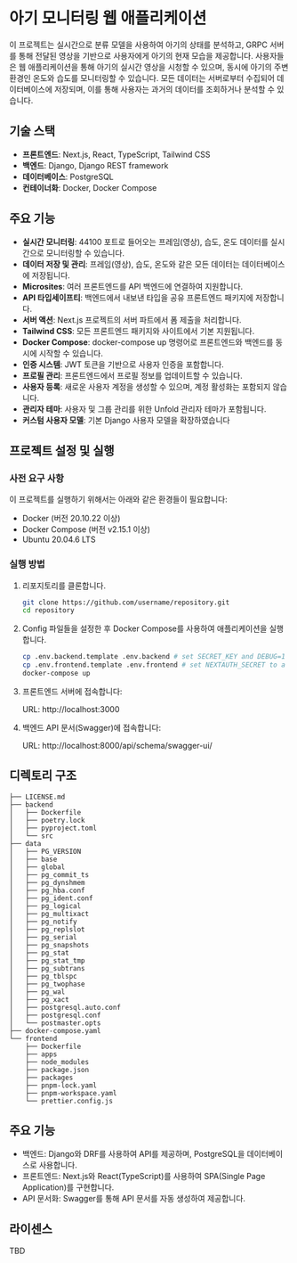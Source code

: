 # 아기 모니터링 웹 애플리케이션

이 프로젝트는 실시간으로 분류 모델을 사용하여 아기의 상태를 분석하고, GRPC 서버를 통해 전달된 영상을 기반으로 사용자에게 아기의 현재 모습을 제공합니다. 사용자들은 웹 애플리케이션을 통해 아기의 실시간 영상을 시청할 수 있으며, 동시에 아기의 주변 환경인 온도와 습도를 모니터링할 수 있습니다. 모든 데이터는 서버로부터 수집되어 데이터베이스에 저장되며, 이를 통해 사용자는 과거의 데이터를 조회하거나 분석할 수 있습니다.

## 기술 스택

- **프론트엔드**: Next.js, React, TypeScript, Tailwind CSS
- **백엔드**: Django, Django REST framework
- **데이터베이스**: PostgreSQL
- **컨테이너화**: Docker, Docker Compose

## 주요 기능
- **실시간 모니터링**: 44100 포트로 들어오는 프레임(영상), 습도, 온도 데이터를 실시간으로 모니터링할 수 있습니다.
- **데이터 저장 및 관리**: 프레임(영상), 습도, 온도와 같은 모든 데이터는 데이터베이스에 저장됩니다.
- **Microsites**: 여러 프론트엔드를 API 백엔드에 연결하여 지원합니다.
- **API 타입세이프티**: 백엔드에서 내보낸 타입을 공유 프론트엔드 패키지에 저장합니다.
- **서버 액션**: Next.js 프로젝트의 서버 파트에서 폼 제출을 처리합니다.
- **Tailwind CSS**: 모든 프론트엔드 패키지와 사이트에서 기본 지원됩니다.
- **Docker Compose**: docker-compose up 명령어로 프론트엔드와 백엔드를 동시에 시작할 수 있습니다.
- **인증 시스템**: JWT 토큰을 기반으로 사용자 인증을 포함합니다.
- **프로필 관리**: 프론트엔드에서 프로필 정보를 업데이트할 수 있습니다.
- **사용자 등록**: 새로운 사용자 계정을 생성할 수 있으며, 계정 활성화는 포함되지 않습니다.
- **관리자 테마**: 사용자 및 그룹 관리를 위한 Unfold 관리자 테마가 포함됩니다.
- **커스텀 사용자 모델**: 기본 Django 사용자 모델을 확장하였습니다

## 프로젝트 설정 및 실행

### 사전 요구 사항

이 프로젝트를 실행하기 위해서는 아래와 같은 환경들이 필요합니다:

- Docker (버전 20.10.22 이상)
- Docker Compose (버전 v2.15.1 이상)
- Ubuntu 20.04.6 LTS

### 실행 방법

1. 리포지토리를 클론합니다.

   ```bash
   git clone https://github.com/username/repository.git
   cd repository

2. Config 파일들을 설정한 후 Docker Compose를 사용하여 애플리케이션을 실행합니다.

    ```bash
    cp .env.backend.template .env.backend # set SECRET_KEY and DEBUG=1 for debug mode on
    cp .env.frontend.template .env.frontend # set NEXTAUTH_SECRET to a value "openssl rand -base64 32"
    docker-compose up
    ```

3. 프론트엔드 서버에 접속합니다:

    URL: http://localhost:3000

4. 백엔드 API 문서(Swagger)에 접속합니다:

    URL: http://localhost:8000/api/schema/swagger-ui/

## 디렉토리 구조 

    ├── LICENSE.md
    ├── backend
    │   ├── Dockerfile
    │   ├── poetry.lock
    │   ├── pyproject.toml
    │   └── src
    ├── data
    │   ├── PG_VERSION
    │   ├── base
    │   ├── global
    │   ├── pg_commit_ts
    │   ├── pg_dynshmem
    │   ├── pg_hba.conf
    │   ├── pg_ident.conf
    │   ├── pg_logical
    │   ├── pg_multixact
    │   ├── pg_notify
    │   ├── pg_replslot
    │   ├── pg_serial
    │   ├── pg_snapshots
    │   ├── pg_stat
    │   ├── pg_stat_tmp
    │   ├── pg_subtrans
    │   ├── pg_tblspc
    │   ├── pg_twophase
    │   ├── pg_wal
    │   ├── pg_xact
    │   ├── postgresql.auto.conf
    │   ├── postgresql.conf
    │   └── postmaster.opts
    ├── docker-compose.yaml
    └── frontend
        ├── Dockerfile
        ├── apps
        ├── node_modules
        ├── package.json
        ├── packages
        ├── pnpm-lock.yaml
        ├── pnpm-workspace.yaml
        └── prettier.config.js
    
## 주요 기능
  - 백엔드: Django와 DRF를 사용하여 API를 제공하며, PostgreSQL을 데이터베이스로 사용합니다.
  - 프론트엔드: Next.js와 React(TypeScript)를 사용하여 SPA(Single Page Application)를 구현합니다.
  - API 문서화: Swagger를 통해 API 문서를 자동 생성하여 제공합니다.

## 라이센스
  TBD
